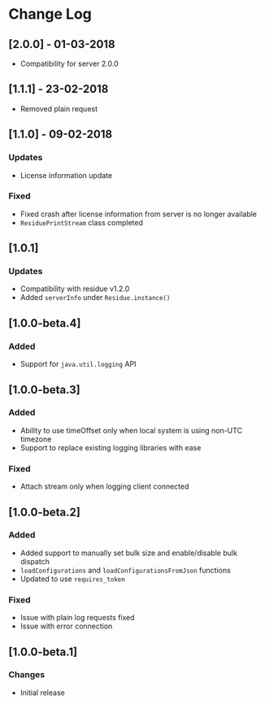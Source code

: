 # Change Log

## [2.0.0] - 01-03-2018
- Compatibility for server 2.0.0

## [1.1.1] - 23-02-2018
- Removed plain request

## [1.1.0] - 09-02-2018
### Updates
- License information update

### Fixed
- Fixed crash after license information from server is no longer available
- `ResiduePrintStream` class completed

## [1.0.1]
### Updates
- Compatibility with residue v1.2.0
- Added `serverInfo` under `Residue.instance()`

## [1.0.0-beta.4]
### Added
- Support for `java.util.logging` API

## [1.0.0-beta.3]
### Added
- Ability to use timeOffset only when local system is using non-UTC timezone
- Support to replace existing logging libraries with ease

### Fixed
- Attach stream only when logging client connected

## [1.0.0-beta.2]
### Added
- Added support to manually set bulk size and enable/disable bulk dispatch
- `loadConfigurations` and `loadConfigurationsFromJson` functions
- Updated to use `requires_token`

### Fixed
- Issue with plain log requests fixed
- Issue with error connection

## [1.0.0-beta.1]
### Changes
 - Initial release
